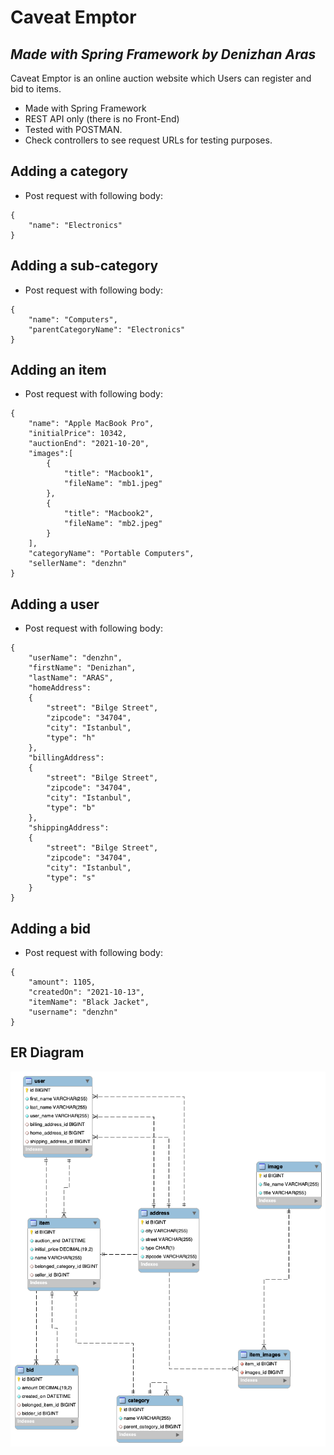 # Caveat Emptor
## _Made with Spring Framework by Denizhan Aras_

Caveat Emptor is an online auction website which Users can register and bid to items.

- Made with Spring Framework
- REST API only (there is no Front-End)
- Tested with POSTMAN.
- Check controllers to see request URLs for testing purposes.

## Adding a category
- Post request with following body:

```
{
    "name": "Electronics"
}
```

## Adding a sub-category
- Post request with following body:

```
{
    "name": "Computers",
    "parentCategoryName": "Electronics"
}
```


## Adding an item
- Post request with following body:

```
{
    "name": "Apple MacBook Pro",
    "initialPrice": 10342,
    "auctionEnd": "2021-10-20",
    "images":[
        {
            "title": "Macbook1",
            "fileName": "mb1.jpeg"
        },
        {
            "title": "Macbook2",
            "fileName": "mb2.jpeg"
        }
    ],
    "categoryName": "Portable Computers",
    "sellerName": "denzhn"
}
```

## Adding a user
- Post request with following body:

```
{
    "userName": "denzhn",
    "firstName": "Denizhan",
    "lastName": "ARAS",
    "homeAddress":
    {
        "street": "Bilge Street",
        "zipcode": "34704",
        "city": "Istanbul",
        "type": "h"
    },
    "billingAddress":
    {
        "street": "Bilge Street",
        "zipcode": "34704",
        "city": "Istanbul",
        "type": "b"
    },
    "shippingAddress":
    {
        "street": "Bilge Street",
        "zipcode": "34704",
        "city": "Istanbul",
        "type": "s"
    }
}
```

## Adding a bid
- Post request with following body:
```
{
    "amount": 1105,
    "createdOn": "2021-10-13",
    "itemName": "Black Jacket",
    "username": "denzhn"
}
```

## ER Diagram
![ERD Diagram](src/main/resources/erd.png)